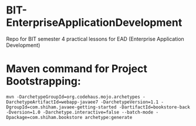 # BIT-EnterpriseApplicationDevelopment
Repo for BIT semester 4 practical lessons for EAD (Enterprise Application Development)


# Maven command for Project Bootstrapping: 
```mvn -DarchetypeGroupId=org.codehaus.mojo.archetypes -DarchetypeArtifactId=webapp-javaee7 -DarchetypeVersion=1.1 -DgroupId=com.shiham.javaee-getting-started -DartifactId=bookstore-back -Dversion=1.0 -Darchetype.interactive=false --batch-mode -Dpackage=com.shiham.bookstore archetype:generate```

